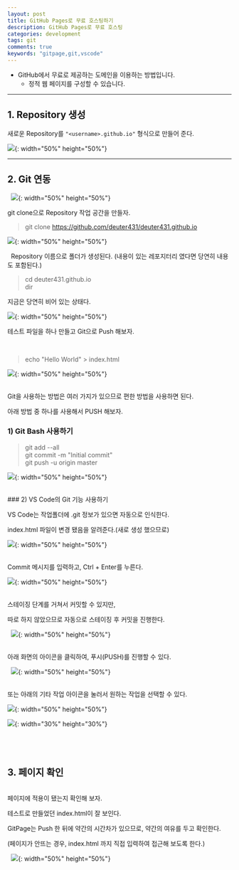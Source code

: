 ```yaml
---
layout: post
title: GitHub Pages로 무료 호스팅하기
description: GitHub Pages로 무료 호스팅
categories: development
tags: git
comments: true
keywords: "gitpage,git,vscode"
---
```


- GitHub에서 무료로 제공하는 도메인을 이용하는 방법입니다.
	- 정적 웹 페이지를 구성할 수 있습니다.

---

## 1. Repository 생성

새로운 Repository를 `"<username>.github.io"` 형식으로 만들어 준다.
 

![](/assets/img/blog/2019-03-13-github-pages/2019-03-13-21-39.png){: width="50%" height="50%"}   

---
## 2. Git 연동
  
![](/assets/img/blog/2019-03-13-github-pages/2019-03-13-21-41-15.png){: width="50%" height="50%"}  
  

git clone으로 Repository 작업 공간을 만들자.
  

> git clone https://github.com/deuter431/deuter431.github.io


![](/assets/img/blog/2019-03-13-github-pages/2019-03-13-21-41-08.png){: width="50%" height="50%"}  

 
Repository 이름으로 폴더가 생성된다. (내용이 있는 레포지터리 였다면 당연히 내용도 포함된다.)


> cd deuter431.github.io  
> dir

지금은 당연히 비어 있는 상태다.

![](/assets/img/blog/2019-03-13-github-pages/2019-03-13-21-41-32.png){: width="50%" height="50%"}  


테스트 파일을 하나 만들고 Git으로 Push 해보자.

 
> echo "Hello World" > index.html

![](/assets/img/blog/2019-03-13-github-pages/2019-03-13-21-41-43.png){: width="50%" height="50%"}  

<br/>
Git을 사용하는 방법은 여러 가지가 있으므로 편한 방법을 사용하면 된다.

아래 방법 중 하나를 사용해서 PUSH 해보자.
 

### 1) Git Bash 사용하기

> git add --all  
> git commit -m "Initial commit"  
> git push -u origin master  


![](/assets/img/blog/2019-03-13-github-pages/2019-03-13-21-41-53.png){: width="50%" height="50%"}  

<br/>
### 2) VS Code의 Git 기능 사용하기


VS Code는 작업폴더에 .git 정보가 있으면 자동으로 인식한다.


index.html 파일이 변경 됐음을 알려준다.(새로 생성 했으므로)


![](/assets/img/blog/2019-03-13-github-pages/2019-03-13-21-42-06.png){: width="50%" height="50%"}  
 

Commit 메시지를 입력하고, Ctrl + Enter를 누른다.

![](/assets/img/blog/2019-03-13-github-pages/2019-03-13-21-42-14.png){: width="50%" height="50%"}  
 

스테이징 단계를 거쳐서 커밋할 수 있지만, 

따로 하지 않았으므로 자동으로 스테이징 후 커밋을 진행한다.

 
![](/assets/img/blog/2019-03-13-github-pages/2019-03-13-21-42-24.png){: width="50%" height="50%"}  
 

아래 화면의 아이콘을 클릭하여, 푸시(PUSH)를 진행할 수 있다.

 
![](/assets/img/blog/2019-03-13-github-pages/2019-03-13-21-42-35.png){: width="50%" height="50%"}  
 

또는 아래의 기타 작업 아이콘을 눌러서 원하는 작업을 선택할 수 있다.

![](/assets/img/blog/2019-03-13-github-pages/2019-03-13-21-42-44.png){: width="50%" height="50%"}  

![](/assets/img/blog/2019-03-13-github-pages/2019-03-13-21-42-54.png){: width="30%" height="30%"}  

 
---


## 3. 페이지 확인
<br/>
페이지에 적용이 됐는지 확인해 보자.

테스트로 만들었던 index.html이 잘 보인다.

GitPage는 Push 한 뒤에 약간의 시간차가 있으므로, 약간의 여유를 두고 확인한다.

(페이지가 안뜨는 경우, index.html 까지 직접 입력하여 접근해 보도록 한다.)

 
![](/assets/img/blog/2019-03-13-github-pages/2019-03-13-21-43-03.png){: width="50%" height="50%"}  
 
